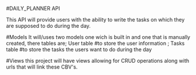 #DAILY_PLANNER API

This API will provide users with the ability to write the tasks on which they are supposed to do during the day.

#Models
It will/uses two models one wich is built in and one that is manually created,
there tables are; User table #to store the user information
                ; Tasks table #to store the tasks the users want to do during the day

                
#Views
this project will have views allowing for CRUD operations along with urls that will link these CBV's.
